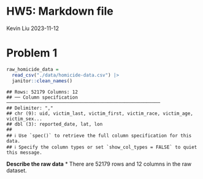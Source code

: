 HW5: Markdown file
================
Kevin Liu
2023-11-12

# Problem 1

``` r
raw_homicide_data =
  read_csv("./data/homicide-data.csv") |> 
  janitor::clean_names()
```

    ## Rows: 52179 Columns: 12
    ## ── Column specification ────────────────────────────────────────────────────────
    ## Delimiter: ","
    ## chr (9): uid, victim_last, victim_first, victim_race, victim_age, victim_sex...
    ## dbl (3): reported_date, lat, lon
    ## 
    ## ℹ Use `spec()` to retrieve the full column specification for this data.
    ## ℹ Specify the column types or set `show_col_types = FALSE` to quiet this message.

**Describe the raw data** \* There are 52179 rows and 12 columns in the
raw dataset.
